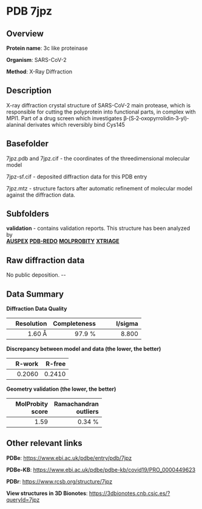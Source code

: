 # PDB 7jpz

## Overview

**Protein name**: 3c like proteinase

**Organism**: SARS-CoV-2

**Method**: X-Ray Diffraction

## Description

X-ray diffraction crystal structure of SARS-CoV-2 main protease, which is responsible for cutting the polyprotein into functional parts, in complex with MPI1. Part of a drug screen which investigates β‐(S‐2‐oxopyrrolidin‐3‐yl)‐alaninal derivates which reversibly bind Cys145

## Basefolder

7jpz.pdb and 7jpz.cif - the coordinates of the threedimensional molecular model

7jpz-sf.cif - deposited diffraction data for this PDB entry

7jpz.mtz - structure factors after automatic refinement of molecular model against the diffraction data.

## Subfolders





**validation** - contains validation reports. This structure has been analyzed by <br>[**AUSPEX**](https://github.com/thorn-lab/coronavirus_structural_task_force/tree/master/pdb/3c_like_proteinase/SARS-CoV-2/7jpz/validation/auspex) [**PDB-REDO**](https://github.com/thorn-lab/coronavirus_structural_task_force/tree/master/pdb/3c_like_proteinase/SARS-CoV-2/7jpz/validation/pdb-redo) [**MOLPROBITY**](https://github.com/thorn-lab/coronavirus_structural_task_force/tree/master/pdb/3c_like_proteinase/SARS-CoV-2/7jpz/validation/molprobity) [**XTRIAGE**](https://github.com/thorn-lab/coronavirus_structural_task_force/blob/master/pdb/3c_like_proteinase/SARS-CoV-2/7jpz/validation/Xtriage_output.log)  



## Raw diffraction data

No public deposition. --<br> 

## Data Summary
**Diffraction Data Quality**

|   | Resolution | Completeness| I/sigma |
|---|-------------:|----------------:|--------------:|
|   |1.60 Å|97.9  %|<img width=50/>8.800|

**Discrepancy between model and data (the lower, the better)**

|   | **R-work**| **R-free**   
|---|-------------:|----------------:|           
||  0.2060|  0.2410|

**Geometry validation (the lower, the better)**

|   |**MolProbity<br>score**| **Ramachandran<br>outliers** 
|---|-------------:|----------------:|
||  1.59|  0.34 %|

 

 



## Other relevant links 
**PDBe**:  https://www.ebi.ac.uk/pdbe/entry/pdb/7jpz

**PDBe-KB**: https://www.ebi.ac.uk/pdbe/pdbe-kb/covid19/PRO_0000449623 
 
**PDBr**: https://www.rcsb.org/structure/7jpz 

**View structures in 3D Bionotes**: https://3dbionotes.cnb.csic.es/?queryId=7jpz

